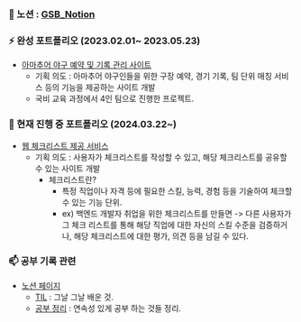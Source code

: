 ### 💬 노션 :  [GSB_Notion](https://chemical-colony-5c7.notion.site)

### ⚡ 완성 포트폴리오 (2023.02.01~ 2023.05.23)
- [아마추어 야구 예약 및 기록 관리 사이트](https://github.com/makadamia0055/khFinalProjectHereO)
  - 기획 의도 : 아마추어 야구인들을 위한 구장 예약, 경기 기록, 팀 단위 매칭 서비스 등의 기능을 제공하는 사이트 개발
  - 국비 교육 과정에서 4인 팀으로 진행한 프로젝트.



### 🔭 현재 진행 중 포트폴리오 (2024.03.22~)
- [웹 체크리스트 제공 서비스](https://chemical-colony-5c7.notion.site/fc9eeef7ae884ff0a9a7226d566768e1?pvs=4)
  - 기획 의도 : 사용자가 체크리스트를 작성할 수 있고, 해당 체크리스트를 공유할 수 있는 사이트 개발
    - 체크리스트란?
      - 특정 직업이나 자격 등에 필요한 스킬, 능력, 경험 등을 기술하여 체크할 수 있는 기능 단위.
      - ex) 백엔드 개발자 취업을 위한 체크리스트를 만들면 -> 다른 사용자가 그 체크 리스트를 통해 해당 직업에 대한 자신의 스킬 수준을 검증하거나, 해당 체크리스트에 대한 평가, 의견 등을 남길 수 있다.
     
### 📫 공부 기록 관련
- [노션 페이지](https://chemical-colony-5c7.notion.site/GSB_Study-6b2af2661e78491dbf99b21fa6a9eb2f?pvs=4)
  - [TIL](https://chemical-colony-5c7.notion.site/027d861e36ee4efbb31f8c9351a66d0f?v=4177f79047984b87bd864229590d3380&pvs=4) : 그날 그날 배운 것.
  - [공부 정리](https://chemical-colony-5c7.notion.site/d147d950e2a54e85b0ff152d92c9ec71?v=e36d580c6a6a4e16bc7ace9241acfb63&pvs=4) : 연속성 있게 공부 하는 것들 정리.

<!--
**makadamia0055/makadamia0055** is a ✨ _special_ ✨ repository because its `README.md` (this file) appears on your GitHub profile.

Here are some ideas to get you started:

- 🔭 I’m currently working on ...
- 🌱 I’m currently learning ...
- 👯 I’m looking to collaborate on ...
- 🤔 I’m looking for help with ...
- 💬 Ask me about ...
- 📫 How to reach me: ...
- 😄 Pronouns: ...
- ⚡ Fun fact: ...
-->

